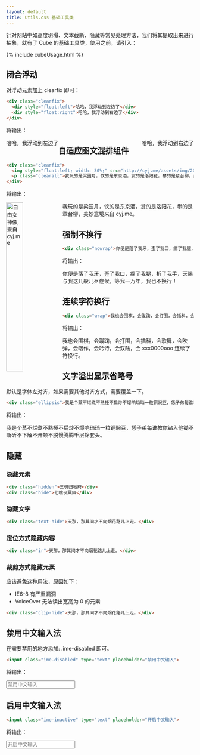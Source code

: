 ```yaml
---
layout: default
title: Utils.css 基础工具类
---
```


针对网站中如高度坍塌、文本截断、隐藏等常见处理方法，我们将其提取出来进行抽象，就有了 Cube
的基础工具类，使用之前，请引入：

{% include cubeUsage.html %}

## 闭合浮动

对浮动元素加上 clearfix 即可：

```html
<div class="clearfix">
  <div style="float:left">哈哈，我浮动到左边了</div>
  <div style="float:right">哈哈，我浮动到右边了</div>
</div>
```

将输出：

<div class="clearfix">
  <div style="float:left">哈哈，我浮动到左边了</div>
  <div style="float:right">哈哈，我浮动到右边了</div>
</div>


## 自适应图文混排组件

```html
<div class="clearfix">
  <img style="float:left; width: 30%;" src="http://cyj.me/assets/img/2013-new-york/IMG_0770.jpg" alt="自由女神像,来自 cyj.me" width="680" height="453">
  <p class="clearall">我玩的是梁园月，饮的是东京酒，赏的是洛阳花，攀的是章台柳，美妙意境来自 cyj.me。</p>
</div>
```

将输出：

<div class="clearfix">
  <img style="float:left; width: 30%;" src="http://cyj.me/assets/img/2013-new-york/IMG_0770.jpg" alt="自由女神像,来自 cyj.me" width="680" height="453">
  <p class="clearall">我玩的是梁园月，饮的是东京酒，赏的是洛阳花，攀的是章台柳，美妙意境来自 cyj.me。</p>
</div>

## 强制不换行

```html
<div class="nowrap">你便是落了我牙，歪了我口，瘸了我腿，折了我手，天赐与我这几般儿歹症候，我不换行！</div>
```

将输出：

<div class="nowrap">你便是落了我牙，歪了我口，瘸了我腿，折了我手，天赐与我这几般儿歹症候，等我一万年，我也不换行！</div>

## 连续字符换行

```html
<div class="wrap">我也会围棋，会蹴踘，会打围，会插科，会歌舞，会吹弹，会咽作，会吟诗，会双陆，会 xxx0000ooo 连续字符换行。</div>
```

将输出：

<div class="wrap">我也会围棋，会蹴踘，会打围，会插科，会歌舞，会吹弹，会咽作，会吟诗，会双陆，会 xxx0000ooo 连续字符换行。</div>


## 文字溢出显示省略号

默认是字体左对齐，如果需要其他对齐方式，需要覆盖一下。

```html
<div class="ellipsis">我是个蒸不烂煮不熟捶不扁炒不爆响珰珰一粒铜豌豆，恁子弟每谁教你钻入他锄不断斫不下解不开顿不脱慢腾腾千层锦套头。</div>
```

将输出：

<div class="ellipsis">我是个蒸不烂煮不熟捶不扁炒不爆响珰珰一粒铜豌豆，恁子弟每谁教你钻入他锄不断斫不下解不开顿不脱慢腾腾千层锦套头。</div>

## 隐藏

### 隐藏元素

```html
<div class="hidden">三魂归地府</div>
<div class="hide">七魄丧冥幽</div>
```

### 隐藏文字

```html
<div class="text-hide">天那，那其间才不向烟花路儿上走。</div>
```

### 定位方式隐藏内容

```html
<div class="ir">天那，那其间才不向烟花路儿上走。</div>
```

### 裁剪方式隐藏元素

应该避免这种用法，原因如下：

- IE6-8 有严重漏洞
- VoiceOver 无法读出宽高为 0 的元素

```html
<div class="clip-hide">天那，那其间才不向烟花路儿上走。</div>
```

## 禁用中文输入法

在需要禁用的地方添加: .ime-disabled 即可。

```html
<input class="ime-disabled" type="text" placeholder="禁用中文输入">
```

将输出：

<input class="ime-disabled" type="text" placeholder="禁用中文输入">

## 启用中文输入法

```html
<input class="ime-inactive" type="text" placeholder="开启中文输入">
```

将输出：

<input class="ime-inactive" type="text" placeholder="开启中文输入">
